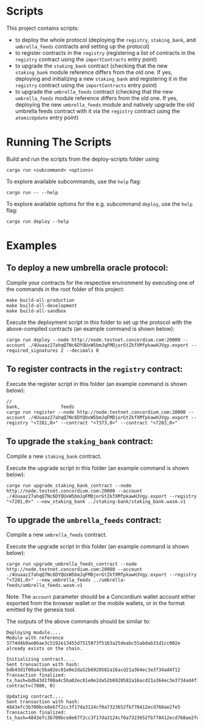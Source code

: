 # Scripts

This project contains scripts:

- to deploy the whole protocol (deploying the `registry`, `staking_bank`, and `umbrella_feeds` contracts and setting up
  the protocol)
- to register contracts in the `registry` (registering a list of contracts in the `registry` contract using
  the `importContracts` entry point)
- to upgrade the `staking_bank` contract (checking that the new `staking_bank` module reference differs from the old
  one. If yes, deploying and initializing a new `staking_bank` and registering it in the `registry` contract using
  the `importContracts` entry point)
- to upgrade the `umbrella_feeds` contract (checking that the new `umbrella_feeds` module reference differs from the old
  one. If yes, deploying the new `umbrella_feeds` module and natively upgrade the old umbrella feeds contract with it
  via the `registry` contract using the `atomicUpdate` entry point)

# Running The Scripts

Build and run the scripts from the deploy-scripts folder using

```
cargo run <subcommand> <options>
```

To explore available subcommands, use the `help` flag:

```
cargo run -- --help
```

To explore available options for the e.g. subcommand `deploy`, use the `help` flag:

```
cargo run deploy --help
```

# Examples

## To deploy a new umbrella oracle protocol:

Compile your contracts for the respective environment by executing one of the commands in the root folder of this
project:

```
make build-all-production
make build-all-development
make build-all-sandbox
```

Execute the deployment script in this folder to set up the protocol with the above-compiled contracts (an example
command is shown below):

```
cargo run deploy --node http://node.testnet.concordium.com:20000 --account ./4Uuaaz27ahqQ7Nc6DYQUxW5bmJqFMDjorGtZkfXMfpkawHJVgy.export --required_signatures 2 --decimals 8
```

## To register contracts in the `registry` contract:

Execute the register script in this folder (an example command is shown below):

```shell
//                                                                                                                                                                          bank,               feeds
cargo run register --node http://node.testnet.concordium.com:20000 --account ./4Uuaaz27ahqQ7Nc6DYQUxW5bmJqFMDjorGtZkfXMfpkawHJVgy.export --registry "<7281,0>" --contract "<7373,0>" --contract "<7283,0>" 
```

## To upgrade the `staking_bank` contract:

Compile a new `staking_bank` contract.

Execute the upgrade script in this folder (an example command is shown below):

```
cargo run upgrade_staking_bank_contract --node http://node.testnet.concordium.com:20000 --account ./4Uuaaz27ahqQ7Nc6DYQUxW5bmJqFMDjorGtZkfXMfpkawHJVgy.export --registry "<7281,0>" --new_staking_bank ../staking-bank/staking_bank.wasm.v1
```

## To upgrade the `umbrella_feeds` contract:

Compile a new `umbrella_feeds` contract.

Execute the upgrade script in this folder (an example command is shown below):

```
cargo run upgrade_umbrella_feeds_contract --node http://node.testnet.concordium.com:20000 --account ./4Uuaaz27ahqQ7Nc6DYQUxW5bmJqFMDjorGtZkfXMfpkawHJVgy.export --registry "<7281,0>" --new_umbrella_feeds ../umbrella-feeds/umbrella_feeds.wasm.v1
```

Note: The `account` parameter should be a Concordium wallet account either exported from the
browser wallet or the mobile wallets, or in the format emitted by the
genesis tool.

The outputs of the above commands should be similar to:

```
Deploying module....
Module with reference 3774d4b9ae86ae3c5192e13455d7515073f5163a25deabc55abdab31d1cc002e already exists on the chain.

Initializing contract....
Sent transaction with hash: bdb43d1f00a4c5ba02ec81e0e2da52b6920582a16acd21a364ec3e3734ad4f12
Transaction finalized: tx_hash=bdb43d1f00a4c5ba02ec81e0e2da52b6920582a16acd21a364ec3e3734ad4f12 contract=(7000, 0)

Updating contract....
Sent transaction with hash: 4843efc3b700bce8e67f2cc3f17da3124cf0a7323652fb778412ecd768ae2fe5
Transaction finalized: tx_hash=4843efc3b700bce8e67f2cc3f17da3124cf0a7323652fb778412ecd768ae2fe5
```
